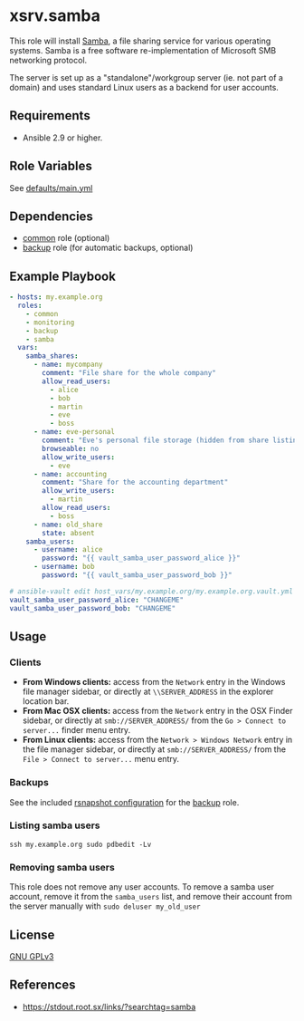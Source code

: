 # xsrv.samba

This role will install [Samba](https://en.wikipedia.org/wiki/Samba_(software)), a file sharing service for various operating systems. Samba is a free software re-implementation of Microsoft SMB networking protocol.

The server is set up as a "standalone"/workgroup server (ie. not part of a domain) and uses standard Linux users as a backend for user accounts.


Requirements
------------

- Ansible 2.9 or higher.


Role Variables
--------------

See [defaults/main.yml](defaults/main.yml)


Dependencies
------------

- [common](../common/README.md) role (optional)
- [backup](../backup/README.md) role (for automatic backups, optional)


Example Playbook
----------------

```yaml
- hosts: my.example.org
  roles:
    - common
    - monitoring
    - backup
    - samba
  vars:
    samba_shares:
      - name: mycompany
        comment: "File share for the whole company"
        allow_read_users:
          - alice
          - bob
          - martin
          - eve
          - boss
      - name: eve-personal
        comment: "Eve's personal file storage (hidden from share listing)"
        browseable: no
        allow_write_users:
          - eve
      - name: accounting
        comment: "Share for the accounting department"
        allow_write_users:
          - martin
        allow_read_users:
          - boss
      - name: old_share
        state: absent
    samba_users:
      - username: alice
        password: "{{ vault_samba_user_password_alice }}"
      - username: bob
        password: "{{ vault_samba_user_password_bob }}"

# ansible-vault edit host_vars/my.example.org/my.example.org.vault.yml
vault_samba_user_password_alice: "CHANGEME"
vault_samba_user_password_bob: "CHANGEME"
```

Usage
-----

### Clients

- **From Windows clients:** access from the `Network` entry in the Windows file manager sidebar, or directly at `\\SERVER_ADDRESS` in the explorer location bar.
- **From Mac OSX clients:** access from the `Network` entry in the OSX Finder sidebar, or directly at `smb://SERVER_ADDRESS/` from the `Go > Connect to server...` finder menu entry.
- **From Linux clients:** access from the `Network > Windows Network` entry in the file manager sidebar, or directly at `smb://SERVER_ADDRESS/` from the `File > Connect to server...` menu entry.


### Backups

See the included [rsnapshot configuration](templates/etc_rsnapshot.d_samba.conf.j2) for the [backup](../backup/) role.


### Listing samba users

`ssh my.example.org sudo pdbedit -Lv`


### Removing samba users

This role does not remove any user accounts. To remove a samba user account, remove it from the `samba_users` list, and remove their account from the server manually with `sudo deluser my_old_user`


License
-------

[GNU GPLv3](../../LICENSE)


References
-----------------

- https://stdout.root.sx/links/?searchtag=samba
